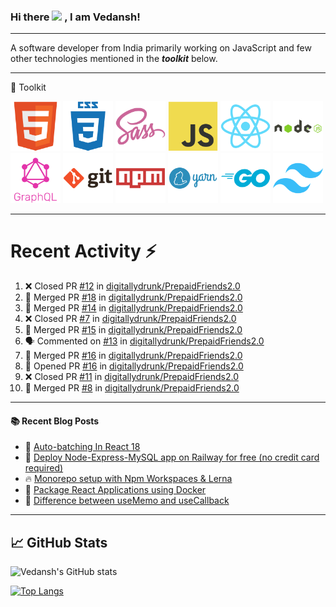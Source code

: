  ### Hi there <img src="https://raw.githubusercontent.com/MartinHeinz/MartinHeinz/master/wave.gif" height="20px"> , I am Vedansh!
 
 ---
 
A software developer from India primarily working on JavaScript and few other technologies mentioned in the ***toolkit*** below.

---

🔧 Toolkit

<img src="https://github.com/devicons/devicon/blob/master/icons/html5/html5-original.svg" alt="HTML" width="80" height="80"/>  <img src="https://github.com/devicons/devicon/blob/master/icons/css3/css3-plain-wordmark.svg" alt="CSS" width="80" height="80"/>   <img src="https://github.com/devicons/devicon/blob/master/icons/sass/sass-original.svg" alt="CSS" width="80" height="80"/>  <img src="https://github.com/devicons/devicon/blob/master/icons/javascript/javascript-original.svg" alt="JavaScript" width="80" height="80"/>  <img src="https://github.com/devicons/devicon/blob/master/icons/react/react-original.svg" alt="NodeJS" width="80" height="80"/>  <img src="https://github.com/devicons/devicon/blob/master/icons/nodejs/nodejs-original-wordmark.svg" alt="NodeJS" width="80" height="80"/>  <img src="https://github.com/devicons/devicon/blob/master/icons/graphql/graphql-plain-wordmark.svg" alt="NodeJS" width="80" height="80"/>  <img src="https://github.com/devicons/devicon/blob/master/icons/git/git-original-wordmark.svg" alt="Git" width="80" height="80"/>  <img src="https://github.com/devicons/devicon/blob/master/icons/npm/npm-original-wordmark.svg" alt="npm" width="80" height="80"/>  <img src="https://github.com/devicons/devicon/blob/master/icons/yarn/yarn-original-wordmark.svg" alt="yarn" width="80" height="80"/> <img src="https://github.com/devicons/devicon/blob/master/icons/go/go-original-wordmark.svg" alt="golang" width="80" height="80"/> <img src="https://github.com/devicons/devicon/blob/master/icons/tailwindcss/tailwindcss-plain.svg" alt="tailwindcss" width="80" height="80"/>

---

# Recent Activity :zap:
<!--START_SECTION:activity-->
1. ❌ Closed PR [#12](https://github.com/digitallydrunk/PrepaidFriends2.0/pull/12) in [digitallydrunk/PrepaidFriends2.0](https://github.com/digitallydrunk/PrepaidFriends2.0)
2. 🎉 Merged PR [#18](https://github.com/digitallydrunk/PrepaidFriends2.0/pull/18) in [digitallydrunk/PrepaidFriends2.0](https://github.com/digitallydrunk/PrepaidFriends2.0)
3. 🎉 Merged PR [#14](https://github.com/digitallydrunk/PrepaidFriends2.0/pull/14) in [digitallydrunk/PrepaidFriends2.0](https://github.com/digitallydrunk/PrepaidFriends2.0)
4. ❌ Closed PR [#7](https://github.com/digitallydrunk/PrepaidFriends2.0/pull/7) in [digitallydrunk/PrepaidFriends2.0](https://github.com/digitallydrunk/PrepaidFriends2.0)
5. 🎉 Merged PR [#15](https://github.com/digitallydrunk/PrepaidFriends2.0/pull/15) in [digitallydrunk/PrepaidFriends2.0](https://github.com/digitallydrunk/PrepaidFriends2.0)
6. 🗣 Commented on [#13](https://github.com/digitallydrunk/PrepaidFriends2.0/pull/13#issuecomment-1780988121) in [digitallydrunk/PrepaidFriends2.0](https://github.com/digitallydrunk/PrepaidFriends2.0)
7. 🎉 Merged PR [#16](https://github.com/digitallydrunk/PrepaidFriends2.0/pull/16) in [digitallydrunk/PrepaidFriends2.0](https://github.com/digitallydrunk/PrepaidFriends2.0)
8. 💪 Opened PR [#16](https://github.com/digitallydrunk/PrepaidFriends2.0/pull/16) in [digitallydrunk/PrepaidFriends2.0](https://github.com/digitallydrunk/PrepaidFriends2.0)
9. ❌ Closed PR [#11](https://github.com/digitallydrunk/PrepaidFriends2.0/pull/11) in [digitallydrunk/PrepaidFriends2.0](https://github.com/digitallydrunk/PrepaidFriends2.0)
10. 🎉 Merged PR [#8](https://github.com/digitallydrunk/PrepaidFriends2.0/pull/8) in [digitallydrunk/PrepaidFriends2.0](https://github.com/digitallydrunk/PrepaidFriends2.0)
<!--END_SECTION:activity-->

---

#### :books: Recent Blog Posts
<!-- BLOGPOSTS:START -->
 - 💫 [Auto-batching In React 18](https://vedanshmehra.hashnode.dev/auto-batching-in-react-18)
 - 🚀 [Deploy Node-Express-MySQL app on Railway for free &lpar;no credit card required&rpar;](https://vedanshmehra.hashnode.dev/deploy-node-express-mysql-app-on-railway-for-free-no-credit-card-required)
 - 🔥 [Monorepo setup with Npm Workspaces &amp; Lerna](https://vedanshmehra.hashnode.dev/monorepo-setup-with-npm-workspaces-lerna)
 - 🚀 [Package React Applications using Docker](https://vedanshmehra.hashnode.dev/package-react-applications-using-docker)
 - 💫 [Difference between useMemo and useCallback](https://vedanshmehra.hashnode.dev/difference-between-usememo-and-usecallback)<!-- BLOGPOSTS:END -->
 
---

## &#x1f4c8; GitHub Stats
![Vedansh's GitHub stats](https://github-readme-stats.vercel.app/api?username=imvedanshmehra&theme=react)

[![Top Langs](https://github-readme-stats.vercel.app/api/top-langs/?username=imvedanshmehra&theme=react)](https://github.com/imvedanshmehra/github-readme-stats)
